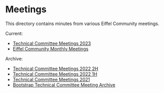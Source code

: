 # Meetings

This directory contains minutes from various Eiffel Community meetings.

Current:

* [Technical Committee Meetings 2023](MEETINGS_TC_2023.md)
* [Eiffel Community Monthly Meetings](https://hackmd.io/mew2t6NqSBe7aRkzQkWNqg)

Archive:

* [Technical Committee Meetings 2022 2H](MEETINGS_TC_2022_2H.md)
* [Technical Committee Meetings 2022 1H](MEETINGS_TC_2022_1H.md)
* [Technical Committee Meetings 2021](MEETINGS_TC_2021.md)
* [Bootstrap Technical Committee Meeting Archive](MEETINGS_BTC.md)
